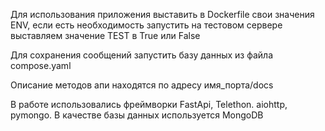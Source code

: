 
Для использования приложения выставить в Dockerfile свои значения ENV, если есть необходимость запустить на тестовом сервере выставляем значение TEST в True или False

Для сохранения сообщений запустить базу данных из файла compose.yaml

Описание методов апи находятся по адресу имя_порта/docs

В работе использовались фреймворки FastApi, Telethon. aiohttp, pymongo. 
В качестве базы данных используется MongoDB



